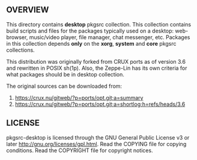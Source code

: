 OVERVIEW
--------
This directory contains **desktop** pkgsrc collection.  This collection
contains build scripts and files for the packages typically used on a
desktop: web-browser, music/video player, file manager, chat messenger,
etc.  Packages in this collection depends **only** on the
**xorg**, **system** and **core** pkgsrc collections.

This distribution was originally forked from CRUX ports as of version
3.6 and rewritten in POSIX sh(1p).  Also, the Zeppe-Lin has its own
criteria for what packages should be in desktop collection.

The original sources can be downloaded from:
1. https://crux.nu/gitweb/?p=ports/opt.git;a=summary
2. https://crux.nu/gitweb/?p=ports/opt.git;a=shortlog;h=refs/heads/3.6


LICENSE
-------
pkgsrc-desktop is licensed through the GNU General Public License v3
or later <http://gnu.org/licenses/gpl.html>.
Read the COPYING file for copying conditions.
Read the COPYRIGHT file for copyright notices.
